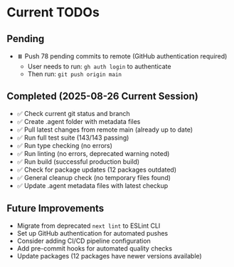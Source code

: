 # Current TODOs

## Pending
- ⏸️ Push 78 pending commits to remote (GitHub authentication required)
  - User needs to run: `gh auth login` to authenticate
  - Then run: `git push origin main`

## Completed (2025-08-26 Current Session)
- ✅ Check current git status and branch
- ✅ Create .agent folder with metadata files
- ✅ Pull latest changes from remote main (already up to date)
- ✅ Run full test suite (143/143 passing)
- ✅ Run type checking (no errors)
- ✅ Run linting (no errors, deprecated warning noted)
- ✅ Run build (successful production build)
- ✅ Check for package updates (12 packages outdated)
- ✅ General cleanup check (no temporary files found)
- ✅ Update .agent metadata files with latest checkup

## Future Improvements
- Migrate from deprecated `next lint` to ESLint CLI
- Set up GitHub authentication for automated pushes
- Consider adding CI/CD pipeline configuration
- Add pre-commit hooks for automated quality checks
- Update packages (12 packages have newer versions available)